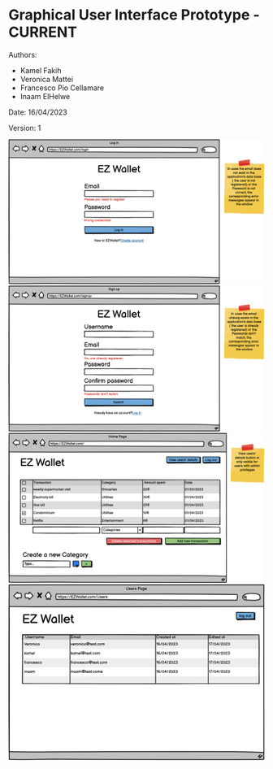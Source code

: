 # Graphical User Interface Prototype  - CURRENT

Authors: 
* Kamel Fakih
* Veronica Mattei
* Francesco Pio Cellamare
* Inaam ElHelwe

Date: 16/04/2023

Version: 1

![Login page](code/images/Log%20in%20Page.png "login Page")
![Registration page](code/images/Registration%20Page.png "Registration Page")
![Home page](code/images/Home%20Page.png "HomePage")
![Users page](code/images/Users%20page.png "Users Page")
